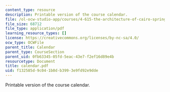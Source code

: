 ```yaml
---
content_type: resource
description: Printable version of the course calendar.
file: /ol-ocw-studio-app/courses/4-615-the-architecture-of-cairo-spring-2002/f132585d9c041b0db3993e9fd92e9dde_calendar.pdf
file_size: 68712
file_type: application/pdf
learning_resource_types: []
license: https://creativecommons.org/licenses/by-nc-sa/4.0/
ocw_type: OCWFile
parent_title: Calendar
parent_type: CourseSection
parent_uid: 0fb63345-05fd-5eac-43e7-f2ef16d89e4b
resourcetype: Document
title: calendar.pdf
uid: f132585d-9c04-1b0d-b399-3e9fd92e9dde
---
```

Printable version of the course calendar.